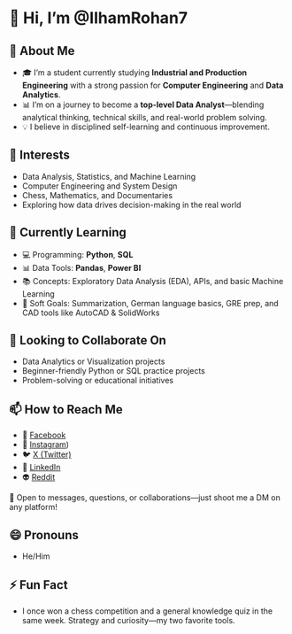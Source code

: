 # 👋 Hi, I’m @IlhamRohan7

## 🚀 About Me
- 🎓 I’m a student currently studying **Industrial and Production Engineering** with a strong passion for **Computer Engineering** and **Data Analytics**.
- 📊 I’m on a journey to become a **top-level Data Analyst**—blending analytical thinking, technical skills, and real-world problem solving.
- 💡 I believe in disciplined self-learning and continuous improvement.

## 👀 Interests
- Data Analysis, Statistics, and Machine Learning
- Computer Engineering and System Design
- Chess, Mathematics, and Documentaries
- Exploring how data drives decision-making in the real world

## 🌱 Currently Learning
- 💻 Programming: **Python**, **SQL**
- 📊 Data Tools: **Pandas**, **Power BI**
- 📚 Concepts: Exploratory Data Analysis (EDA), APIs, and basic Machine Learning
- 🧠 Soft Goals: Summarization, German language basics, GRE prep, and CAD tools like AutoCAD & SolidWorks

## 💞️ Looking to Collaborate On
- Data Analytics or Visualization projects
- Beginner-friendly Python or SQL practice projects
- Problem-solving or educational initiatives

## 📫 How to Reach Me
- 🔵 [Facebook](https://www.facebook.com/ilham.rohan.9862)
- 📸 [Instagram](https://www.instagram.com/ilhamrohan7/?hl=en))
- 🐦 [X (Twitter)](https://x.com/ilham_rohan)
- 👔 [LinkedIn](https://www.linkedin.com/in/ilham-rohan-b14746267/)
- 👽 [Reddit](https://www.reddit.com/user/ilhamrohan/)

💬 Open to messages, questions, or collaborations—just shoot me a DM on any platform!

## 😄 Pronouns
- He/Him

## ⚡ Fun Fact
- I once won a chess competition and a general knowledge quiz in the same week. Strategy and curiosity—my two favorite tools.


<!---
IlhamRohan7/IlhamRohan7 is a ✨ special ✨ repository because its `README.md` (this file) appears on your GitHub profile.
You can click the Preview link to take a look at your changes.
--->

